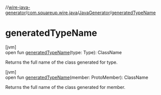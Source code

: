 //[wire-java-generator](../../../index.md)/[com.squareup.wire.java](../index.md)/[JavaGenerator](index.md)/[generatedTypeName](generated-type-name.md)

# generatedTypeName

[jvm]\
open fun [generatedTypeName](generated-type-name.md)(type: Type): ClassName

Returns the full name of the class generated for type.

[jvm]\
open fun [generatedTypeName](generated-type-name.md)(member: ProtoMember): ClassName

Returns the full name of the class generated for member.
